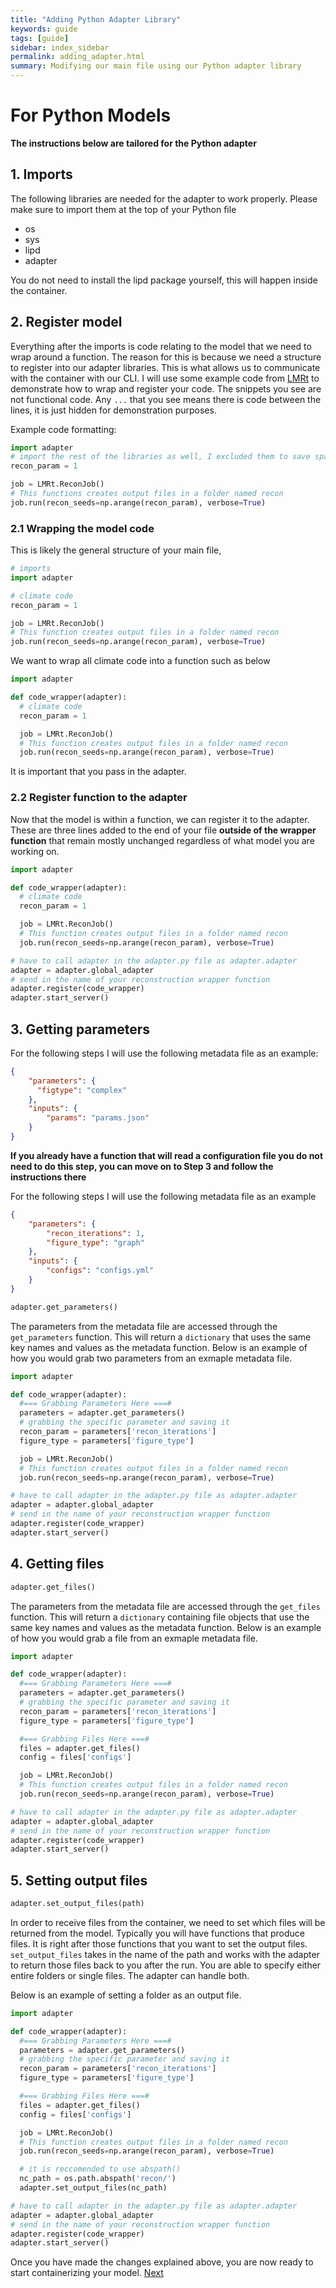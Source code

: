 ```yaml
---
title: "Adding Python Adapter Library"
keywords: guide
tags: [guide]
sidebar: index_sidebar
permalink: adding_adapter.html
summary: Modifying our main file using our Python adapter library
---
```


# For Python Models

**The instructions below are tailored for the Python adapter**
## 1. Imports
The following libraries are needed for the adapter to work properly. Please make sure to import them at the top of your Python file
* os
* sys
* lipd
* adapter

You do not need to install the lipd package yourself, this will happen inside the container.

## 2. Register model
Everything after the imports is code relating to the model that we need to wrap around a function. The reason for this is because we need a structure to register into our adapter libraries. This is what allows us to communicate with the container with our CLI. I will use some example code from [LMRt](https://fossilizedcontainers.github.io/fossilized-controller/gathering_files.html) to demonstrate how to wrap and register your code. The snippets you see are not functional code. Any `...` that you see means there is code between the lines, it is just hidden for demonstration purposes.

Example code formatting:
```python
import adapter
# import the rest of the libraries as well, I excluded them to save space.
recon_param = 1

job = LMRt.ReconJob()
# This functions creates output files in a folder named recon
job.run(recon_seeds=np.arange(recon_param), verbose=True)
```

### 2.1 Wrapping the model code
This is likely the general structure of your main file,
```python
# imports
import adapter

# climate code
recon_param = 1

job = LMRt.ReconJob()
# This function creates output files in a folder named recon
job.run(recon_seeds=np.arange(recon_param), verbose=True)

```

We want to wrap all climate code into a function such as below
```python
import adapter

def code_wrapper(adapter):
  # climate code
  recon_param = 1

  job = LMRt.ReconJob()
  # This function creates output files in a folder named recon
  job.run(recon_seeds=np.arange(recon_param), verbose=True)

```
It is important that you pass in the adapter.

### 2.2 Register function to the adapter
Now that the model is within a function, we can register it to the adapter. These are three lines added to the end of your file **outside of the wrapper function** that remain mostly unchanged regardless of what model you are working on.
```python
import adapter

def code_wrapper(adapter):
  # climate code
  recon_param = 1

  job = LMRt.ReconJob()
  # This function creates output files in a folder named recon
  job.run(recon_seeds=np.arange(recon_param), verbose=True)

# have to call adapter in the adapter.py file as adapter.adapter
adapter = adapter.global_adapter
# send in the name of your reconstruction wrapper function
adapter.register(code_wrapper)
adapter.start_server()
```


## 3. Getting parameters

For the following steps I will use the following metadata file as an example:
```json
{
    "parameters": {
      "figtype": "complex"
    },
    "inputs": {
        "params": "params.json"
    }
}
```

**If you already have a function that will read a configuration file you do not need to do this step, you can move on to Step 3 and follow the instructions there**

For the following steps I will use the following metadata file as an example
```json
{
    "parameters": {
        "recon_iterations": 1,
        "figure_type": "graph"
    },
    "inputs": {
        "configs": "configs.yml"
    }
}
```

```python
adapter.get_parameters()
```
The parameters from the metadata file are accessed through the `get_parameters` function. This will return a `dictionary` that uses the same key names and values as the metadata function. Below is an example of how you would grab two parameters from an exmaple metadata file.

```python
import adapter

def code_wrapper(adapter):
  #=== Grabbing Parameters Here ===#
  parameters = adapter.get_parameters()
  # grabbing the specific parameter and saving it
  recon_param = parameters['recon_iterations']
  figure_type = parameters['figure_type']

  job = LMRt.ReconJob()
  # This function creates output files in a folder named recon
  job.run(recon_seeds=np.arange(recon_param), verbose=True)

# have to call adapter in the adapter.py file as adapter.adapter
adapter = adapter.global_adapter
# send in the name of your reconstruction wrapper function
adapter.register(code_wrapper)
adapter.start_server()
```

## 4. Getting files
```python
adapter.get_files()
```
The parameters from the metadata file are accessed through the `get_files` function. This will return a `dictionary` containing file objects that use the same key names and values as the metadata function. Below is an example of how you would grab a file from an exmaple metadata file.
```python
import adapter

def code_wrapper(adapter):
  #=== Grabbing Parameters Here ===#
  parameters = adapter.get_parameters()
  # grabbing the specific parameter and saving it
  recon_param = parameters['recon_iterations']
  figure_type = parameters['figure_type']

  #=== Grabbing Files Here ===#
  files = adapter.get_files()
  config = files['configs']

  job = LMRt.ReconJob()
  # This function creates output files in a folder named recon
  job.run(recon_seeds=np.arange(recon_param), verbose=True)

# have to call adapter in the adapter.py file as adapter.adapter
adapter = adapter.global_adapter
# send in the name of your reconstruction wrapper function
adapter.register(code_wrapper)
adapter.start_server()
```

## 5. Setting output files
```python
adapter.set_output_files(path)
```
In order to receive files from the container, we need to set which files will be returned from the model. Typically you will have functions that produce files. It is right after those functions that you want to set the output files. `set_output_files` takes in the name of the path and works with the adapter to return those files back to you after the run. You are able to specify either entire folders or single files. The adapter can handle both.

Below is an example of setting a folder as an output file.
```python
import adapter

def code_wrapper(adapter):
  #=== Grabbing Parameters Here ===#
  parameters = adapter.get_parameters()
  # grabbing the specific parameter and saving it
  recon_param = parameters['recon_iterations']
  figure_type = parameters['figure_type']

  #=== Grabbing Files Here ===#
  files = adapter.get_files()
  config = files['configs']

  job = LMRt.ReconJob()
  # This function creates output files in a folder named recon
  job.run(recon_seeds=np.arange(recon_param), verbose=True)

  # it is reccomended to use abspath()
  nc_path = os.path.abspath('recon/')
  adapter.set_output_files(nc_path)

# have to call adapter in the adapter.py file as adapter.adapter
adapter = adapter.global_adapter
# send in the name of your reconstruction wrapper function
adapter.register(code_wrapper)
adapter.start_server()
```

Once you have made the changes explained above, you are now ready to start
containerizing your model.
[Next](https://fossilizedcontainers.github.io/fossilized-controller/containerize_model.html)
